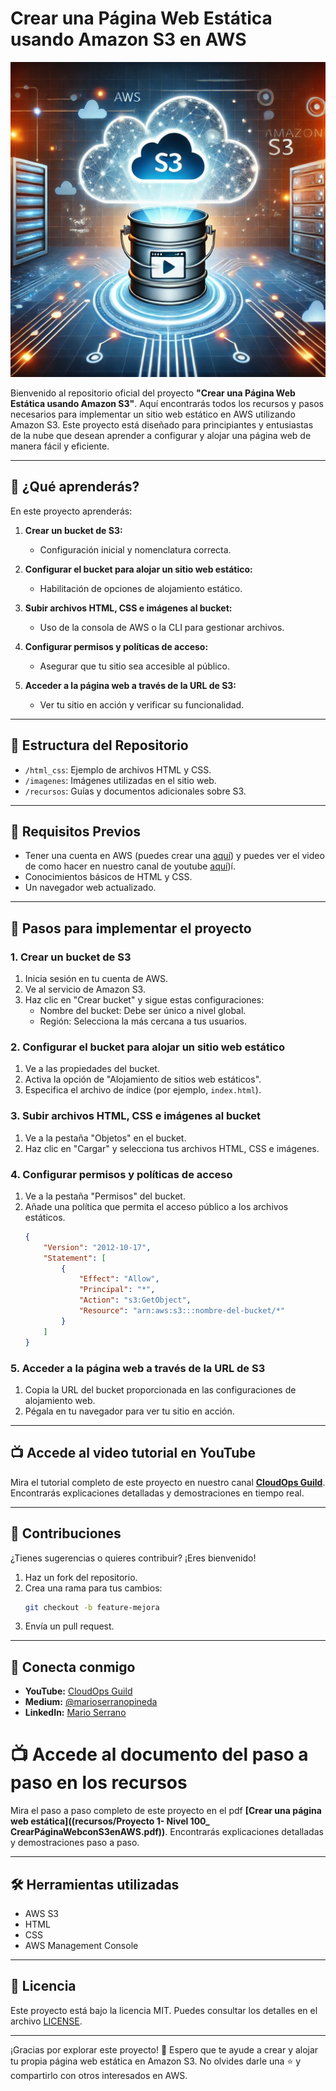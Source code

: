 # Crear una Página Web Estática usando Amazon S3 en AWS

![Crear una página web estática](imagenes/paginawebcons3.png)

Bienvenido al repositorio oficial del proyecto **"Crear una Página Web Estática usando Amazon S3"**. Aquí encontrarás todos los recursos y pasos necesarios para implementar un sitio web estático en AWS utilizando Amazon S3. Este proyecto está diseñado para principiantes y entusiastas de la nube que desean aprender a configurar y alojar una página web de manera fácil y eficiente.

---

## 🚀 **¿Qué aprenderás?**
En este proyecto aprenderás:

1. **Crear un bucket de S3:**
   - Configuración inicial y nomenclatura correcta.

2. **Configurar el bucket para alojar un sitio web estático:**
   - Habilitación de opciones de alojamiento estático.

3. **Subir archivos HTML, CSS e imágenes al bucket:**
   - Uso de la consola de AWS o la CLI para gestionar archivos.

4. **Configurar permisos y políticas de acceso:**
   - Asegurar que tu sitio sea accesible al público.

5. **Acceder a la página web a través de la URL de S3:**
   - Ver tu sitio en acción y verificar su funcionalidad.

---

## 📂 **Estructura del Repositorio**
- `/html_css`: Ejemplo de archivos HTML y CSS.
- `/imagenes`: Imágenes utilizadas en el sitio web.
- `/recursos`: Guías y documentos adicionales sobre S3.

---

## 🎯 **Requisitos Previos**
- Tener una cuenta en AWS (puedes crear una [aquí](https://aws.amazon.com/free/)) y puedes ver el video de como hacer en nuestro canal de youtube [aquí](https://youtu.be/zsUu33c8e84?si=SzKWvjR3Dzdu2aHX))í.
- Conocimientos básicos de HTML y CSS.
- Un navegador web actualizado.

---

## 🔢 **Pasos para implementar el proyecto**

### 1. Crear un bucket de S3
1. Inicia sesión en tu cuenta de AWS.
2. Ve al servicio de Amazon S3.
3. Haz clic en "Crear bucket" y sigue estas configuraciones:
   - Nombre del bucket: Debe ser único a nivel global.
   - Región: Selecciona la más cercana a tus usuarios.

### 2. Configurar el bucket para alojar un sitio web estático
1. Ve a las propiedades del bucket.
2. Activa la opción de "Alojamiento de sitios web estáticos".
3. Especifica el archivo de índice (por ejemplo, `index.html`).

### 3. Subir archivos HTML, CSS e imágenes al bucket
1. Ve a la pestaña "Objetos" en el bucket.
2. Haz clic en "Cargar" y selecciona tus archivos HTML, CSS e imágenes.

### 4. Configurar permisos y políticas de acceso
1. Ve a la pestaña "Permisos" del bucket.
2. Añade una política que permita el acceso público a los archivos estáticos.
   ```json
   {
       "Version": "2012-10-17",
       "Statement": [
           {
               "Effect": "Allow",
               "Principal": "*",
               "Action": "s3:GetObject",
               "Resource": "arn:aws:s3:::nombre-del-bucket/*"
           }
       ]
   }
   ```

### 5. Acceder a la página web a través de la URL de S3
1. Copia la URL del bucket proporcionada en las configuraciones de alojamiento web.
2. Pégala en tu navegador para ver tu sitio en acción.

---

## 📺 **Accede al video tutorial en YouTube**
Mira el tutorial completo de este proyecto en nuestro canal **[CloudOps Guild](https://www.youtube.com/@CloudOpsGuildCommunity)**. Encontrarás explicaciones detalladas y demostraciones en tiempo real.

---

## 🌟 **Contribuciones**
¿Tienes sugerencias o quieres contribuir? ¡Eres bienvenido!
1. Haz un fork del repositorio.
2. Crea una rama para tus cambios:
   ```bash
   git checkout -b feature-mejora
   ```
3. Envía un pull request.

---

## 🤝 **Conecta conmigo**
- **YouTube:** [CloudOps Guild](https://www.youtube.com/@CloudOpsGuildCommunity)
- **Medium:** [@marioserranopineda](https://medium.com/@marioserranopineda)
- **LinkedIn:** [Mario Serrano](https://www.linkedin.com/in/mario-rodrigo-serrano-pineda/)

# 📺 **Accede al documento del paso a paso en los recursos**
Mira el paso a paso completo de este proyecto en el pdf **[Crear una página web estática]((recursos/Proyecto 1- Nivel 100_ CrearPáginaWebconS3enAWS.pdf))**. Encontrarás explicaciones detalladas y demostraciones paso a paso.

---

## 🛠️ **Herramientas utilizadas**
- AWS S3
- HTML
- CSS
- AWS Management Console

---

## 📝 **Licencia**
Este proyecto está bajo la licencia MIT. Puedes consultar los detalles en el archivo [LICENSE](LICENSE).

---

¡Gracias por explorar este proyecto! 🚀 Espero que te ayude a crear y alojar tu propia página web estática en Amazon S3. No olvides darle una ⭐ y compartirlo con otros interesados en AWS.
